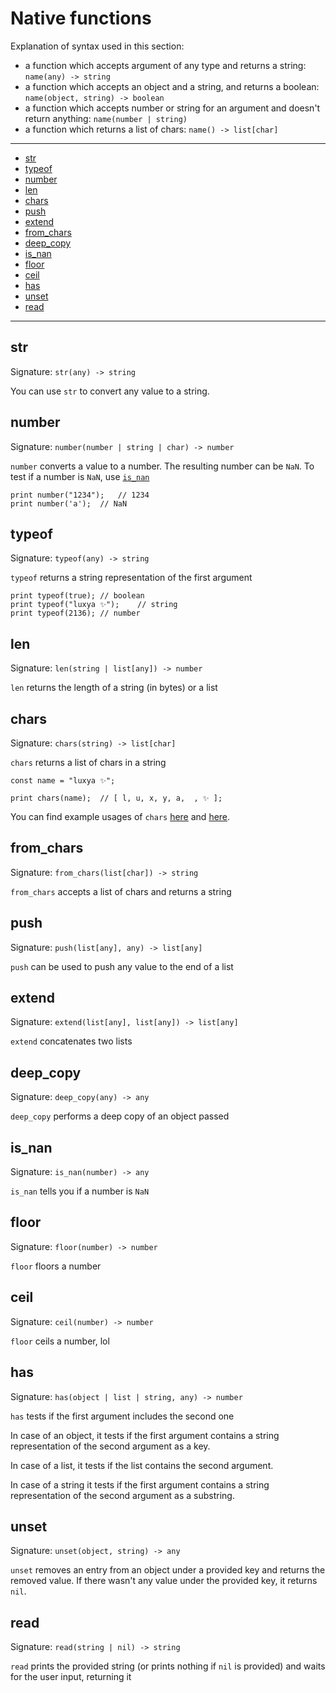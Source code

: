 # Native functions


Explanation of syntax used in this section:
- a function which accepts argument of any type and returns a string: `name(any) -> string`
- a function which accepts an object and a string, and returns a boolean: `name(object, string) -> boolean`
- a function which accepts number or string for an argument and doesn't return anything: `name(number | string)`
- a function which returns a list of chars: `name() -> list[char]`


---
* [str](#str)
* [typeof](#typeof)
* [number](#number)
* [len](#len)
* [chars](#chars)
* [push](#push)
* [extend](#extend)
* [from_chars](#from_chars)
* [deep_copy](#deep_copy)
* [is_nan](#is_nan)
* [floor](#floor)
* [ceil](#ceil)
* [has](#has)
* [unset](#unset)
* [read](#read)
---


## str
Signature: `str(any) -> string`

You can use `str` to convert any value to a string.


## number
Signature: `number(number | string | char) -> number`

`number` converts a value to a number. The resulting number can be `NaN`. To test if a number is `NaN`, use [`is_nan`](#is-nan)

```lux
print number("1234");	// 1234
print number('a');	// NaN
```


## typeof
Signature: `typeof(any) -> string`

`typeof` returns a string representation of the first argument

```lux
print typeof(true);	// boolean
print typeof("luxya ✨");	// string
print typeof(2136);	// number
```


## len
Signature: `len(string | list[any]) -> number`

`len` returns the length of a string (in bytes) or a list


## chars
Signature: `chars(string) -> list[char]`

`chars` returns a list of chars in a string

```lux
const name = "luxya ✨";

print chars(name);	// [ l, u, x, y, a,  , ✨ ];
```

You can find example usages of `chars` [here](./additions.md#chars) and [here](./additions.md#square-bracket-accessor).


## from_chars
Signature: `from_chars(list[char]) -> string`

`from_chars` accepts a list of chars and returns a string


## push
Signature: `push(list[any], any) -> list[any]`

`push` can be used to push any value to the end of a list


## extend
Signature: `extend(list[any], list[any]) -> list[any]`

`extend` concatenates two lists


## deep_copy
Signature: `deep_copy(any) -> any`

`deep_copy` performs a deep copy of an object passed


## is_nan
Signature: `is_nan(number) -> any`

`is_nan` tells you if a number is `NaN`


## floor
Signature: `floor(number) -> number`

`floor` floors a number


## ceil
Signature: `ceil(number) -> number`

`floor` ceils a number, lol


## has
Signature: `has(object | list | string, any) -> number`

`has` tests if the first argument includes the second one

In case of an object, it tests if the first argument contains a string representation of the second argument as a key.

In case of a list, it tests if the list contains the second argument.

In case of a string it tests if the first argument contains a string representation of the second argument as a substring.


## unset
Signature: `unset(object, string) -> any`

`unset` removes an entry from an object under a provided key and returns the removed value. If there wasn't any value under the provided key, it returns `nil`.


## read
Signature: `read(string | nil) -> string`

`read` prints the provided string (or prints nothing if `nil` is provided) and waits for the user input, returning it
